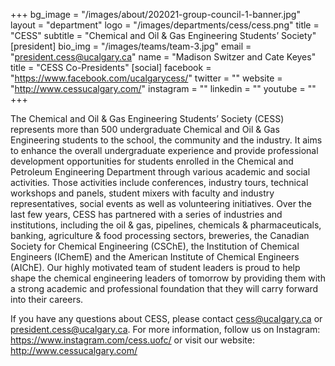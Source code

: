 +++
bg_image = "/images/about/202021-group-council-1-banner.jpg"
layout = "department"
logo = "/images/departments/cess/cess.png"
title = "CESS"
subtitle = "Chemical and Oil & Gas Engineering Students’ Society"
[president]
bio_img = "/images/teams/team-3.jpg"
email = "president.cess@ucalgary.ca"
name = "Madison Switzer and Cate Keyes"
title = "CESS Co-Presidents"
[social]
facebook = "https://www.facebook.com/ucalgarycess/"
twitter = ""
website = "http://www.cessucalgary.com/"
instagram = ""
linkedin = ""
youtube = ""
+++

The Chemical and Oil & Gas Engineering Students’ Society (CESS) represents more than 500 undergraduate Chemical and Oil & Gas Engineering students to the school, the community and the industry. It aims to enhance the overall undergraduate experience and provide professional development opportunities for students enrolled in the Chemical and Petroleum Engineering Department through various academic and social activities. Those activities include conferences, industry tours, technical workshops and panels, student mixers with faculty and industry representatives, social events as well as volunteering initiatives. Over the last few years, CESS has partnered with a series of industries and institutions, including the oil & gas, pipelines, chemicals & pharmaceuticals, banking, agriculture & food processing sectors, breweries, the Canadian Society for Chemical Engineering (CSChE), the Institution of Chemical Engineers (IChemE) and the American Institute of Chemical Engineers (AIChE). Our highly motivated team of student leaders is proud to help shape the chemical engineering leaders of tomorrow by providing them with a strong academic and professional foundation that they will carry forward into their careers.

If you have any questions about CESS, please contact cess@ucalgary.ca or president.cess@ucalgary.ca. For more information, follow us on Instagram: https://www.instagram.com/cess.uofc/ or visit our website: http://www.cessucalgary.com/
